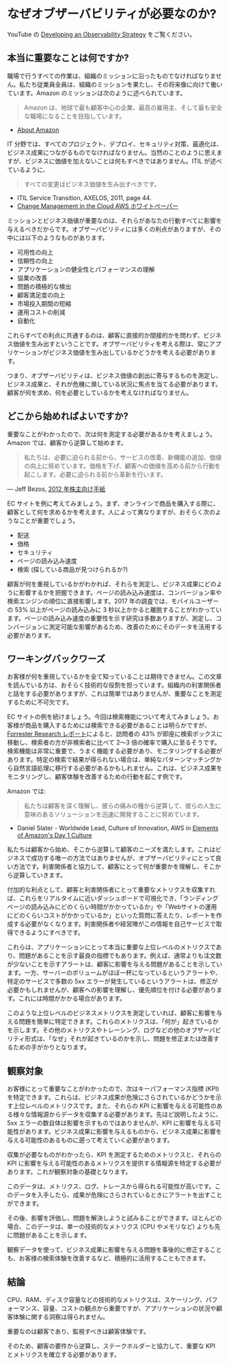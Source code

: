 # なぜオブザーバビリティが必要なのか?

YouTube の [Developing an Observability Strategy](https://www.youtube.com/watch?v=Ub3ATriFapQ) をご覧ください。

## 本当に重要なことは何ですか?

職場で行うすべての作業は、組織のミッションに沿ったものでなければなりません。私たち従業員全員は、組織のミッションを果たし、その将来像に向けて働いています。Amazon のミッションは次のように述べられています。

> Amazon は、地球で最も顧客中心の企業、最高の雇用主、そして最も安全な職場になることを目指しています。

- [About Amazon](https://www.aboutamazon.com/about-us)

IT 分野では、すべてのプロジェクト、デプロイ、セキュリティ対策、最適化は、ビジネス成果につながるものでなければなりません。当然のことのように思えますが、ビジネスに価値を加えないことは何もすべきではありません。ITIL が述べているように、

> すべての変更はビジネス価値を生み出すべきです。

- ITIL Service Transition, AXELOS, 2011, page 44.
- [Change Management in the Cloud AWS ホワイトペーパー](https://docs.aws.amazon.com/ja_jp/whitepapers/latest/change-management-in-the-cloud/change-management-in-the-cloud.html)

ミッションとビジネス価値が重要なのは、それらがあなたの行動すべてに影響を与えるべきだからです。オブザーバビリティには多くの利点がありますが、その中には以下のようなものがあります。

- 可用性の向上
- 信頼性の向上
- アプリケーションの健全性とパフォーマンスの理解
- 協業の改善
- 問題の積極的な検出
- 顧客満足度の向上
- 市場投入期間の短縮
- 運用コストの削減
- 自動化

これらすべての利点に共通するのは、顧客に直接的か間接的かを問わず、ビジネス価値を生み出すということです。オブザーバビリティを考える際は、常にアプリケーションがビジネス価値を生み出しているかどうかを考える必要があります。

つまり、オブザーバビリティは、ビジネス価値の創出に寄与するものを測定し、ビジネス成果と、それが危機に瀕している状況に焦点を当てる必要があります。顧客が何を求め、何を必要としているかを考えなければなりません。

## どこから始めればよいですか?

重要なことがわかったので、次は何を測定する必要があるかを考えましょう。Amazon では、顧客から逆算して始めます。

> 私たちは、必要に迫られる前から、サービスの改善、新機能の追加、価値の向上に努めています。価格を下げ、顧客への価値を高める前から行動を起こします。必要に迫られる前から革新を行います。

— Jeff Bezos, [2012 年株主向け手紙](https://s2.q4cdn.com/299287126/files/doc_financials/annual/2012-Shareholder-Letter.pdf)

EC サイトを例に考えてみましょう。まず、オンラインで商品を購入する際に、顧客として何を求めるかを考えます。人によって異なりますが、おそらく次のようなことが重要でしょう。

- 配送
- 価格
- セキュリティ
- ページの読み込み速度
- 検索 (探している商品が見つけられるか?)

顧客が何を重視しているかがわかれば、それらを測定し、ビジネス成果にどのように影響するかを把握できます。ページの読み込み速度は、コンバージョン率や検索エンジンの順位に直接影響します。2017 年の調査では、モバイルユーザーの 53% 以上がページの読み込みに 3 秒以上かかると離脱することがわかっています。ページの読み込み速度の重要性を示す研究は多数ありますが、測定し、コンバージョンに測定可能な影響があるため、改善のためにそのデータを活用する必要があります。

## ワーキングバックワーズ

お客様が何を重視しているかを全て知っていることは期待できません。この文章を読んでいる方は、おそらく技術的な役割を担っています。組織内の利害関係者と話をする必要がありますが、これは簡単ではありませんが、重要なことを測定するために不可欠です。

EC サイトの例を続けましょう。今回は検索機能について考えてみましょう。お客様が商品を購入するためには検索できる必要があることは明らかですが、[Forrester Research レポート](https://www.forrester.com/report/MustHave+eCommerce+Features/-/E-RES89561)によると、訪問者の 43% が即座に検索ボックスに移動し、検索者の方が非検索者に比べて 2〜3 倍の確率で購入に至るそうです。検索機能は非常に重要で、うまく機能する必要があり、モニタリングする必要があります。特定の検索で結果が得られない場合は、単純なパターンマッチングから自然言語処理に移行する必要があるかもしれません。これは、ビジネス成果をモニタリングし、顧客体験を改善するための行動を起こす例です。

Amazon では:

> 私たちは顧客を深く理解し、彼らの痛みの種から逆算して、彼らの人生に意味のあるソリューションを迅速に開発することに努めています。

- Daniel Slater - Worldwide Lead, Culture of Innovation, AWS in [Elements of Amazon's Day 1 Culture](https://aws.amazon.com/jp/executive-insights/content/how-amazon-defines-and-operationalizes-a-day-1-culture/)

私たちは顧客から始め、そこから逆算して顧客のニーズを満たします。これはビジネスで成功する唯一の方法ではありませんが、オブザーバビリティにとって良い方法です。利害関係者と協力して、顧客にとって何が重要かを理解し、そこから逆算していきます。

付加的な利点として、顧客と利害関係者にとって重要なメトリクスを収集すれば、これらをリアルタイムに近いダッシュボードで可視化でき、「ランディングページの読み込みにどのくらい時間がかかっているか」や「Webサイトの運用にどのくらいコストがかかっているか」といった質問に答えたり、レポートを作成する必要がなくなります。利害関係者や経営陣がこの情報を自己サービスで取得できるようにすべきです。

これらは、アプリケーションにとって本当に重要な上位レベルのメトリクスであり、問題があることを示す最良の指標でもあります。例えば、通常よりも注文数が少ないことを示すアラートは、顧客に影響を与える問題があることを示しています。一方、サーバーのボリュームがほぼ一杯になっているというアラートや、特定のサービスで多数の 5xx エラーが発生しているというアラートは、修正が必要かもしれませんが、顧客への影響を理解し、優先順位を付ける必要があります。これには時間がかかる場合があります。

このような上位レベルのビジネスメトリクスを測定していれば、顧客に影響を与える問題を簡単に特定できます。これらのメトリクスは、「何が」起きているかを示します。その他のメトリクスやトレーシング、ログなどの他のオブザーバビリティ形式は、「なぜ」それが起きているのかを示し、問題を修正または改善するための手がかりとなります。

## 観察対象

お客様にとって重要なことがわかったので、次はキーパフォーマンス指標 (KPI) を特定できます。これらは、ビジネス成果が危険にさらされているかどうかを示す上位レベルのメトリクスです。また、それらの KPI に影響を与える可能性のある様々な情報源からデータを収集する必要があります。先ほど説明したように、5xx エラーの数自体は影響を示すものではありませんが、KPI に影響を与える可能性があります。ビジネス成果に影響を与えるものから、ビジネス成果に影響を与える可能性のあるものに遡って考えていく必要があります。

収集が必要なものがわかったら、KPI を測定するためのメトリクスと、それらの KPI に影響を与える可能性のあるメトリクスを提供する情報源を特定する必要があります。これが観察対象の基礎となります。

このデータは、メトリクス、ログ、トレースから得られる可能性が高いです。このデータを入手したら、成果が危険にさらされているときにアラートを出すことができます。

その後、影響を評価し、問題を解決しようと試みることができます。ほとんどの場合、このデータは、単一の技術的なメトリクス (CPU やメモリなど) よりも先に問題があることを示します。

観察データを使って、ビジネス成果に影響を与える問題を事後的に修正することも、お客様の検索体験を改善するなど、積極的に活用することもできます。

## 結論

CPU、RAM、ディスク容量などの技術的なメトリクスは、スケーリング、パフォーマンス、容量、コストの観点から重要ですが、アプリケーションの状況や顧客体験に関する洞察は得られません。

重要なのは顧客であり、監視すべきは顧客体験です。

そのため、顧客の要件から逆算し、ステークホルダーと協力して、重要な KPI とメトリクスを確立する必要があります。
